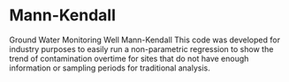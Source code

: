 # Mann-Kendall
Ground Water Monitoring Well Mann-Kendall
This code was developed for industry purposes to easily run a non-parametric regression to show the trend of contamination overtime for sites that do not have enough information or sampling periods for traditional analysis.
